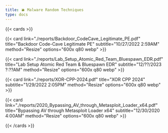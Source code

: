 ```yaml
---
title: 🫐 Malware Random Techniques
type: docs
---
```


{{< cards >}}

  {{< card link="./reports/Backdoor_CodeCave_Legitimate_PE.pdf" title="Backdoor Code-Cave Legitimate PE" subtitle="10/27/2022 2:59AM" method="Resize" options="600x q80 webp" >}}

  {{< card link="./reports/Lab_Setup_Atomic_Red_Team_Bluespawn_EDR.pdf" title="Lab Setup Atomic Red Team & Bluespawn EDR" subtitle="12/??/2023 ?:??AM" method="Resize" options="600x q80 webp" >}}

  {{< card link="./reports/XOR-CPP-2024.pdf" title="XOR CPP 2024" subtitle="1/29/2022 2:05PM" method="Resize" options="600x q80 webp" >}}

  {{< card link="./reports/2020_Bypassing_AV_through_Metasploit_Loader_x64.pdf" title="Bypassing AV through Metasploit Loader x64" subtitle="12/30/2020 4:00AM" method="Resize" options="600x q80 webp" >}}

{{< /cards >}}